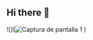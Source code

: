 ## Hi there 👋

<!--
**Djimenezcas/Djimenezcas** is a ✨ _special_ ✨ repository because its `README.md` (this file) appears on your GitHub profile.

Here are some ideas to get you started:

- 🔭 I’m currently working on ...
- 🌱 I’m currently learning ...
- 👯 I’m looking to collaborate on ...
- 🤔 I’m looking for help with ...
- 💬 Ask me about ...
- 📫 How to reach me: ...
- 😄 Pronouns: ...
- ⚡ Fun fact: ...
-->
![](![Captura de pantalla 1](https://github.com/Djimenezcas/Djimenezcas/assets/161150226/ef343bfe-f594-48cb-9756-4c4ae035520c)
)
